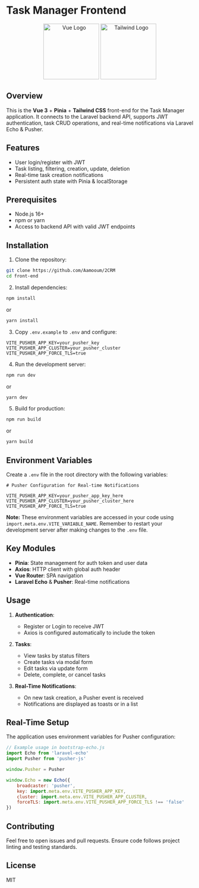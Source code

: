 # Task Manager Frontend

<p align="center">
  <img src="https://vuejs.org/images/logo.png" width="150" alt="Vue Logo">
  <img src="https://avatars.githubusercontent.com/u/67109815?s=200&v=4" width="150" alt="Tailwind Logo">
</p>

## Overview

This is the **Vue 3** + **Pinia** + **Tailwind CSS** front-end for the Task Manager application. It connects to the Laravel backend API, supports JWT authentication, task CRUD operations, and real-time notifications via Laravel Echo & Pusher.

## Features

- User login/register with JWT  
- Task listing, filtering, creation, update, deletion  
- Real-time task creation notifications  
- Persistent auth state with Pinia & localStorage  

## Prerequisites

- Node.js 16+  
- npm or yarn  
- Access to backend API with valid JWT endpoints  

## Installation

1. Clone the repository:
```bash
git clone https://github.com/Aamooum/2CRM
cd front-end
```

2. Install dependencies:
```bash
npm install
```
or
```bash
yarn install
```

3. Copy `.env.example` to `.env` and configure:
```env
VITE_PUSHER_APP_KEY=your_pusher_key
VITE_PUSHER_APP_CLUSTER=your_pusher_cluster
VITE_PUSHER_APP_FORCE_TLS=true
```

4. Run the development server:
```bash
npm run dev
```
or
```bash
yarn dev
```

5. Build for production:
```bash
npm run build
```
or
```bash
yarn build
```

## Environment Variables

Create a `.env` file in the root directory with the following variables:

```env
# Pusher Configuration for Real-time Notifications

VITE_PUSHER_APP_KEY=your_pusher_app_key_here
VITE_PUSHER_APP_CLUSTER=your_pusher_cluster_here
VITE_PUSHER_APP_FORCE_TLS=true
```

**Note:** These environment variables are accessed in your code using `import.meta.env.VITE_VARIABLE_NAME`. Remember to restart your development server after making changes to the `.env` file.

## Key Modules

- **Pinia**: State management for auth token and user data  
- **Axios**: HTTP client with global auth header  
- **Vue Router**: SPA navigation  
- **Laravel Echo** & **Pusher**: Real-time notifications  

## Usage

1. **Authentication**:  
   - Register or Login to receive JWT  
   - Axios is configured automatically to include the token  

2. **Tasks**:  
   - View tasks by status filters  
   - Create tasks via modal form  
   - Edit tasks via update form  
   - Delete, complete, or cancel tasks  

3. **Real-Time Notifications**:  
   - On new task creation, a Pusher event is received  
   - Notifications are displayed as toasts or in a list  

## Real-Time Setup

The application uses environment variables for Pusher configuration:

```javascript
// Example usage in bootstrap-echo.js
import Echo from 'laravel-echo'
import Pusher from 'pusher-js'

window.Pusher = Pusher

window.Echo = new Echo({
    broadcaster: 'pusher',
    key: import.meta.env.VITE_PUSHER_APP_KEY,
    cluster: import.meta.env.VITE_PUSHER_APP_CLUSTER,
    forceTLS: import.meta.env.VITE_PUSHER_APP_FORCE_TLS !== 'false'
})
```

## Contributing

Feel free to open issues and pull requests. Ensure code follows project linting and testing standards.

## License

MIT